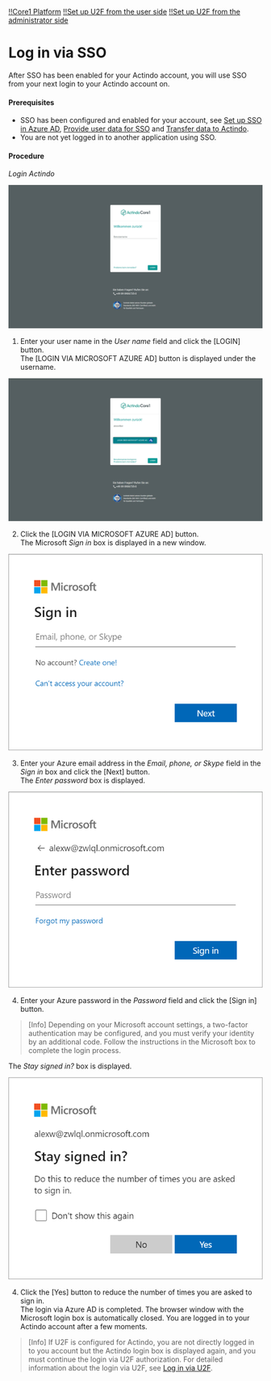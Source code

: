[!!Core1 Platform](Core1Platform)
[!!Set up U2F from the user side](../../MFA/Integration/01_UserSetupActindo.md)
[!!Set up U2F from the administrator side](../../MFA/Integration/02_AdminSetupActindo.md)


# Log in via SSO

After SSO has been enabled for your Actindo account, you will use SSO from your next login to your Actindo account on.

#### Prerequisites

- SSO has been configured and enabled for your account, see [Set up SSO in Azure AD](../../SSO/Integration/01_AzureADSetup.md), [Provide user data for SSO](../../SSO/Integration/02_ProvideUserData.md) and [Transfer data to Actindo](../../SSO/Integration/03_TransferData.md).
- You are not yet logged in to another application using SSO.

#### Procedure

*Login Actindo*

![Login user name](../../../Assets/Screenshots/Core1Platform/LoginUsername.png "[Login user name]")

1. Enter your user name in the *User name* field and click the [LOGIN] button.   
  The [LOGIN VIA MICROSOFT AZURE AD] button is displayed under the username.

  ![Login SSO](../../../Assets/Screenshots/Core1Platform/LoginSSO.png "[Login SSO]")

2. Click the [LOGIN VIA MICROSOFT AZURE AD] button.   
  The Microsoft *Sign in* box is displayed in a new window.

  ![Sign in](../../../Assets/Screenshots/Core1Platform/Microsoft/SignIn.png "[Sign in]")

3. Enter your Azure email address in the *Email, phone, or Skype* field in the *Sign in* box and click the [Next] button.   
  The *Enter password* box is displayed.

  ![Enter password](../../../Assets/Screenshots/Core1Platform/Microsoft/EnterPassword.png "[Enter password]")

4. Enter your Azure password in the *Password* field and click the [Sign in] button.    

  > [Info] Depending on your Microsoft account settings, a two-factor authentication may be configured, and you must verify your identity by an additional code. Follow the instructions in the Microsoft box to complete the login process.

  The *Stay signed in?* box is displayed.

  ![Stay signed in](../../../Assets/Screenshots/Core1Platform/Microsoft/StaySignedIn.png "[Stay signed in]")

4. Click the [Yes] button to reduce the number of times you are asked to sign in.   
  The login via Azure AD is completed. The browser window with the Microsoft login box is automatically closed. You are logged in to your Actindo account after a few moments.

> [Info] If U2F is configured for Actindo, you are not directly logged in to you account but the Actindo login box is displayed again, and you must continue the login via U2F authorization. For detailed information about the login via U2F, see [Log in via U2F](../../MFA/Operation/01_U2FLogin.md).
